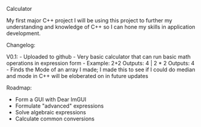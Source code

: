 Calculator

My first major C++ project
I will be using this project to further my understanding and knowledge of C++ so I can hone my skills in application development.

Changelog:

  V0.1:
    - Uploaded to github
    - Very basic calculator that can run basic math operations in expression form
    - Example: 2+2 Outputs: 4 | 2 * 2 Outputs: 4
    - Finds the Mode of an array I made; I made this to see if I could do median and mode in C++ will be eloberated on in future updates

Roadmap:
  - Form a GUI with Dear ImGUI
  - Formulate "advanced" expressions
  - Solve algebraic expressions
  - Calculate common conversions 
